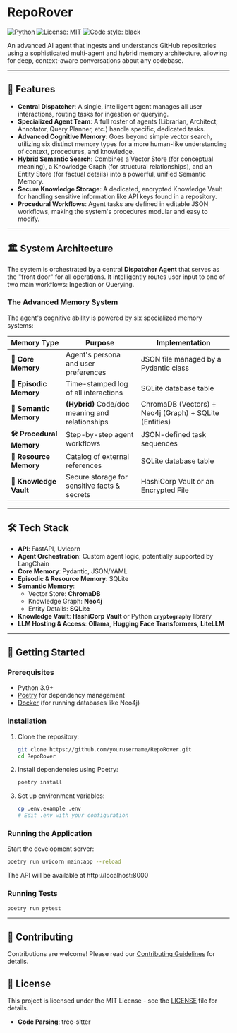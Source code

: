 # RepoRover

[![Python](https://img.shields.io/badge/Python-3.9+-blue.svg)](https://www.python.org/downloads/)
[![License: MIT](https://img.shields.io/badge/License-MIT-yellow.svg)](https://opensource.org/licenses/MIT)
[![Code style: black](https://img.shields.io/badge/code%20style-black-000000.svg)](https://github.com/psf/black)

An advanced AI agent that ingests and understands GitHub repositories using a sophisticated multi-agent and hybrid memory architecture, allowing for deep, context-aware conversations about any codebase.

---

## 🚀 Features

-   **Central Dispatcher**: A single, intelligent agent manages all user interactions, routing tasks for ingestion or querying.
-   **Specialized Agent Team**: A full roster of agents (Librarian, Architect, Annotator, Query Planner, etc.) handle specific, dedicated tasks.
-   **Advanced Cognitive Memory**: Goes beyond simple vector search, utilizing six distinct memory types for a more human-like understanding of context, procedures, and knowledge.
-   **Hybrid Semantic Search**: Combines a Vector Store (for conceptual meaning), a Knowledge Graph (for structural relationships), and an Entity Store (for factual details) into a powerful, unified Semantic Memory.
-   **Secure Knowledge Storage**: A dedicated, encrypted Knowledge Vault for handling sensitive information like API keys found in a repository.
-   **Procedural Workflows**: Agent tasks are defined in editable JSON workflows, making the system's procedures modular and easy to modify.

---

## 🏛️ System Architecture

The system is orchestrated by a central **Dispatcher Agent** that serves as the "front door" for all operations. It intelligently routes user input to one of two main workflows: Ingestion or Querying.



### The Advanced Memory System

The agent's cognitive ability is powered by six specialized memory systems:

| Memory Type         | Purpose                                          | Implementation                               |
| ------------------- | ------------------------------------------------ | -------------------------------------------- |
| **🧠 Core Memory** | Agent's persona and user preferences             | JSON file managed by a Pydantic class        |
| **💬 Episodic Memory** | Time-stamped log of all interactions             | SQLite database table                        |
| **🧩 Semantic Memory** | **(Hybrid)** Code/doc meaning and relationships  | ChromaDB (Vectors) + Neo4j (Graph) + SQLite (Entities) |
| **🛠️ Procedural Memory**| Step-by-step agent workflows                   | JSON-defined task sequences                  |
| **📄 Resource Memory** | Catalog of external references                 | SQLite database table                        |
| **🔐 Knowledge Vault** | Secure storage for sensitive facts & secrets     | HashiCorp Vault or an Encrypted File         |

---

## 🛠️ Tech Stack

-   **API**: FastAPI, Uvicorn
-   **Agent Orchestration**: Custom agent logic, potentially supported by LangChain
-   **Core Memory**: Pydantic, JSON/YAML
-   **Episodic & Resource Memory**: SQLite
-   **Semantic Memory**:
    -   Vector Store: **ChromaDB**
    -   Knowledge Graph: **Neo4j**
    -   Entity Details: **SQLite**
-   **Knowledge Vault**: **HashiCorp Vault** or Python **`cryptography`** library
-   **LLM Hosting & Access**: **Ollama**, **Hugging Face Transformers**, **LiteLLM**

---

## 🚀 Getting Started

### Prerequisites

- Python 3.9+
- [Poetry](https://python-poetry.org/) for dependency management
- [Docker](https://www.docker.com/) (for running databases like Neo4j)

### Installation

1. Clone the repository:
   ```bash
   git clone https://github.com/yourusername/RepoRover.git
   cd RepoRover
   ```

2. Install dependencies using Poetry:
   ```bash
   poetry install
   ```

3. Set up environment variables:
   ```bash
   cp .env.example .env
   # Edit .env with your configuration
   ```

### Running the Application

Start the development server:
```bash
poetry run uvicorn main:app --reload
```

The API will be available at http://localhost:8000

### Running Tests

```bash
poetry run pytest
```

---

## 🤝 Contributing

Contributions are welcome! Please read our [Contributing Guidelines](CONTRIBUTING.md) for details.

## 📄 License

This project is licensed under the MIT License - see the [LICENSE](LICENSE) file for details.
-   **Code Parsing**: tree-sitter
